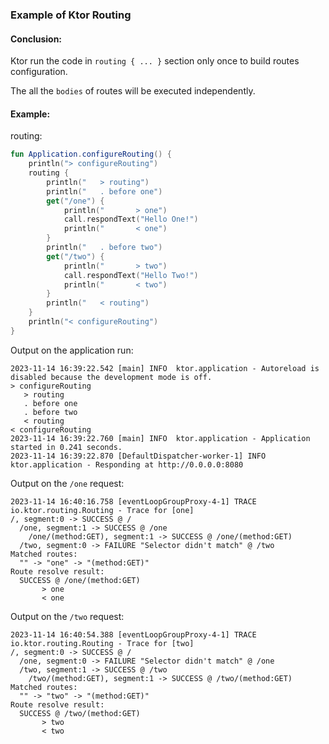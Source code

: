 ### Example of Ktor Routing

#### Conclusion:
Ktor run the code in `routing { ... }` section only once to build routes configuration. 

The all the `bodies` of routes will be executed independently. 


#### Example:
routing:

```kotlin
fun Application.configureRouting() {
    println("> configureRouting")
    routing {
        println("   > routing")
        println("   . before one")
        get("/one") {
            println("       > one")
            call.respondText("Hello One!")
            println("       < one")
        }
        println("   . before two")
        get("/two") {
            println("       > two")
            call.respondText("Hello Two!")
            println("       < two")
        }
        println("   < routing")
    }
    println("< configureRouting")
}
```

Output on the application run:
```
2023-11-14 16:39:22.542 [main] INFO  ktor.application - Autoreload is disabled because the development mode is off.
> configureRouting
   > routing
   . before one
   . before two
   < routing
< configureRouting
2023-11-14 16:39:22.760 [main] INFO  ktor.application - Application started in 0.241 seconds.
2023-11-14 16:39:22.870 [DefaultDispatcher-worker-1] INFO  ktor.application - Responding at http://0.0.0.0:8080
```

Output on the `/one` request:
```
2023-11-14 16:40:16.758 [eventLoopGroupProxy-4-1] TRACE io.ktor.routing.Routing - Trace for [one]
/, segment:0 -> SUCCESS @ /
  /one, segment:1 -> SUCCESS @ /one
    /one/(method:GET), segment:1 -> SUCCESS @ /one/(method:GET)
  /two, segment:0 -> FAILURE "Selector didn't match" @ /two
Matched routes:
  "" -> "one" -> "(method:GET)"
Route resolve result:
  SUCCESS @ /one/(method:GET)
       > one
       < one
```

Output on the `/two` request:
```
2023-11-14 16:40:54.388 [eventLoopGroupProxy-4-1] TRACE io.ktor.routing.Routing - Trace for [two]
/, segment:0 -> SUCCESS @ /
  /one, segment:0 -> FAILURE "Selector didn't match" @ /one
  /two, segment:1 -> SUCCESS @ /two
    /two/(method:GET), segment:1 -> SUCCESS @ /two/(method:GET)
Matched routes:
  "" -> "two" -> "(method:GET)"
Route resolve result:
  SUCCESS @ /two/(method:GET)
       > two
       < two
```

